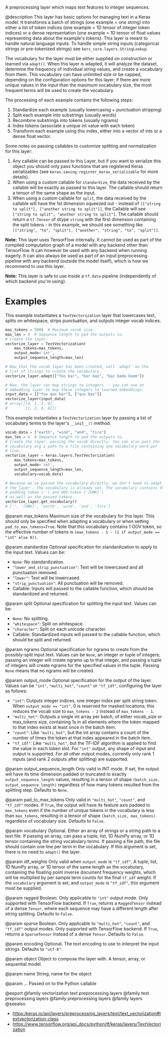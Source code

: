 A preprocessing layer which maps text features to integer sequences.

@description
This layer has basic options for managing text in a Keras model. It
transforms a batch of strings (one example = one string) into either a list
of token indices (one example = 1D tensor of integer token indices) or a
dense representation (one example = 1D tensor of float values representing
data about the example's tokens). This layer is meant to handle natural
language inputs. To handle simple string inputs (categorical strings or
pre-tokenized strings) see `kers_core.layers.StringLookup`.

The vocabulary for the layer must be either supplied on construction or
learned via `adapt()`. When this layer is adapted, it will analyze the
dataset, determine the frequency of individual string values, and create a
vocabulary from them. This vocabulary can have unlimited size or be capped,
depending on the configuration options for this layer; if there are more
unique values in the input than the maximum vocabulary size, the most
frequent terms will be used to create the vocabulary.

The processing of each example contains the following steps:

1. Standardize each example (usually lowercasing + punctuation stripping)
2. Split each example into substrings (usually words)
3. Recombine substrings into tokens (usually ngrams)
4. Index tokens (associate a unique int value with each token)
5. Transform each example using this index, either into a vector of ints or
   a dense float vector.

Some notes on passing callables to customize splitting and normalization for
this layer:

1. Any callable can be passed to this Layer, but if you want to serialize
   this object you should only pass functions that are registered Keras
   serializables (see `keras.saving.register_keras_serializable`
   for more details).
2. When using a custom callable for `standardize`, the data received
   by the callable will be exactly as passed to this layer. The callable
   should return a tensor of the same shape as the input.
3. When using a custom callable for `split`, the data received by the
   callable will have the 1st dimension squeezed out - instead of
   `[["string to split"], ["another string to split"]]`, the Callable will
   see `["string to split", "another string to split"]`.
   The callable should return a `tf.Tensor` of dtype `string`
   with the first dimension containing the split tokens -
   in this example, we should see something like `[["string", "to",
   "split"], ["another", "string", "to", "split"]]`.

**Note:** This layer uses TensorFlow internally. It cannot
be used as part of the compiled computation graph of a model with
any backend other than TensorFlow.
It can however be used with any backend when running eagerly.
It can also always be used as part of an input preprocessing pipeline
with any backend (outside the model itself), which is how we recommend
to use this layer.

**Note:** This layer is safe to use inside a `tf.data` pipeline
(independently of which backend you're using).

# Examples
This example instantiates a `TextVectorization` layer that lowercases text,
splits on whitespace, strips punctuation, and outputs integer vocab indices.

```python
max_tokens = 5000  # Maximum vocab size.
max_len = 4  # Sequence length to pad the outputs to.
# Create the layer.
vectorize_layer = TextVectorization(
    max_tokens=max_tokens,
    output_mode='int',
    output_sequence_length=max_len)
```

```python
# Now that the vocab layer has been created, call `adapt` on the
# list of strings to create the vocabulary.
vectorize_layer.adapt(["foo bar", "bar baz", "baz bada boom"])
```

```python
# Now, the layer can map strings to integers -- you can use an
# embedding layer to map these integers to learned embeddings.
input_data = [["foo qux bar"], ["qux baz"]]
vectorize_layer(input_data)
# array([[4, 1, 3, 0],
#        [1, 2, 0, 0]])
```

This example instantiates a `TextVectorization` layer by passing a list
of vocabulary terms to the layer's `__init__()` method.

```python
vocab_data = ["earth", "wind", "and", "fire"]
max_len = 4  # Sequence length to pad the outputs to.
# Create the layer, passing the vocab directly. You can also pass the
# vocabulary arg a path to a file containing one vocabulary word per
# line.
vectorize_layer = keras.layers.TextVectorization(
    max_tokens=max_tokens,
    output_mode='int',
    output_sequence_length=max_len,
    vocabulary=vocab_data)
```

```python
# Because we've passed the vocabulary directly, we don't need to adapt
# the layer - the vocabulary is already set. The vocabulary contains the
# padding token ('') and OOV token ('[UNK]')
# as well as the passed tokens.
vectorize_layer.get_vocabulary()
# ['', '[UNK]', 'earth', 'wind', 'and', 'fire']
```

@param max_tokens
Maximum size of the vocabulary for this layer. This should
only be specified when adapting a vocabulary or when setting
`pad_to_max_tokens=True`. Note that this vocabulary
contains 1 OOV token, so the effective number of tokens is
`(max_tokens - 1 - (1 if output_mode == "int" else 0))`.

@param standardize
Optional specification for standardization to apply to the
input text. Values can be:
- `None`: No standardization.
- `"lower_and_strip_punctuation"`: Text will be lowercased and all
    punctuation removed.
- `"lower"`: Text will be lowercased.
- `"strip_punctuation"`: All punctuation will be removed.
- Callable: Inputs will passed to the callable function,
    which should be standardized and returned.

@param split
Optional specification for splitting the input text.
Values can be:
- `None`: No splitting.
- `"whitespace"`: Split on whitespace.
- `"character"`: Split on each unicode character.
- Callable: Standardized inputs will passed to the callable
    function, which should be split and returned.

@param ngrams
Optional specification for ngrams to create from the
possibly-split input text. Values can be `None`, an integer
or tuple of integers; passing an integer will create ngrams
up to that integer, and passing a tuple of integers will
create ngrams for the specified values in the tuple.
Passing `None` means that no ngrams will be created.

@param output_mode
Optional specification for the output of the layer.
Values can be `"int"`, `"multi_hot"`, `"count"` or `"tf_idf"`,
configuring the layer as follows:
- `"int"`: Outputs integer indices, one integer index per split
    string token. When `output_mode == "int"`,
    0 is reserved for masked locations;
    this reduces the vocab size to `max_tokens - 2`
    instead of `max_tokens - 1`.
- `"multi_hot"`: Outputs a single int array per batch, of either
    vocab_size or max_tokens size, containing 1s in all elements
    where the token mapped to that index exists at least
    once in the batch item.
- `"count"`: Like `"multi_hot"`, but the int array contains
    a count of the number of times the token at that index
    appeared in the batch item.
- `"tf_idf"`: Like `"multi_hot"`, but the TF-IDF algorithm
    is applied to find the value in each token slot.
For `"int"` output, any shape of input and output is supported.
For all other output modes, currently only rank 1 inputs
(and rank 2 outputs after splitting) are supported.

@param output_sequence_length
Only valid in INT mode. If set, the output will
have its time dimension padded or truncated to exactly
`output_sequence_length` values, resulting in a tensor of shape
`(batch_size, output_sequence_length)` regardless of how many tokens
resulted from the splitting step. Defaults to `None`.

@param pad_to_max_tokens
Only valid in  `"multi_hot"`, `"count"`,
and `"tf_idf"` modes. If `True`, the output will have
its feature axis padded to `max_tokens` even if the number
of unique tokens in the vocabulary is less than `max_tokens`,
resulting in a tensor of shape `(batch_size, max_tokens)`
regardless of vocabulary size. Defaults to `False`.

@param vocabulary
Optional. Either an array of strings or a string path to a
text file. If passing an array, can pass a tuple, list,
1D NumPy array, or 1D tensor containing the string vocabulary terms.
If passing a file path, the file should contain one line per term
in the vocabulary. If this argument is set,
there is no need to `adapt()` the layer.

@param idf_weights
Only valid when `output_mode` is `"tf_idf"`. A tuple, list,
1D NumPy array, or 1D tensor of the same length as the vocabulary,
containing the floating point inverse document frequency weights,
which will be multiplied by per sample term counts for
the final `tf_idf` weight. If the `vocabulary` argument is set,
and `output_mode` is `"tf_idf"`, this argument must be supplied.

@param ragged
Boolean. Only applicable to `"int"` output mode.
Only supported with TensorFlow backend.
If `True`, returns a `RaggedTensor` instead of a dense `Tensor`,
where each sequence may have a different length
after string splitting. Defaults to `False`.

@param sparse
Boolean. Only applicable to `"multi_hot"`, `"count"`, and
`"tf_idf"` output modes. Only supported with TensorFlow
backend. If `True`, returns a `SparseTensor`
instead of a dense `Tensor`. Defaults to `False`.

@param encoding
Optional. The text encoding to use to interpret the input
strings. Defaults to `"utf-8"`.

@param object
Object to compose the layer with. A tensor, array, or sequential model.

@param name
String, name for the object

@param ...
Passed on to the Python callable

@export
@family vectorization text preprocessing layers
@family text preprocessing layers
@family preprocessing layers
@family layers
@seealso
+ <https:/keras.io/api/layers/preprocessing_layers/text/text_vectorization#textvectorization-class>
+ <https://www.tensorflow.org/api_docs/python/tf/keras/layers/TextVectorization>
